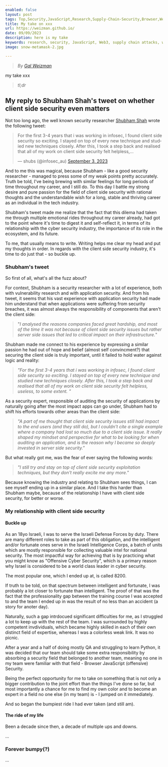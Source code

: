 ```yaml
---
enabled: false
layout: post
tags: Top,Security,JavaScript,Research,Supply-Chain-Security,Browser,Web3
title: My take on xxx
url: https://weizman.github.io/
date: 09/09/2023
description: here is my take
keywords: research, security, JavaScript, Web3, supply chain attacks, web
image: snow-metamask-2.jpg

---
```


> _By [Gal Weizman](https://github.com/weizman)_

my take xxx

> _tl;dr_

## My reply to Shubham Shah's tweet on whether client side security even matters

Not too long ago, the well known security researcher [Shubham Shah](https://shubs.io/) wrote the following tweet:

<blockquote class="twitter-tweet"><p lang="en" dir="ltr">For the first 3-4 years that i was working in infosec, I found client side security so exciting. I stayed on top of every new technique and studied new techniques closely. After this, I took a step back and realised that all of my work on client side security felt helpless,…</p>&mdash; shubs (@infosec_au) <a href="https://twitter.com/infosec_au/status/1698322940159557987?ref_src=twsrc%5Etfw">September 3, 2023</a></blockquote> <script async src="https://platform.twitter.com/widgets.js" charset="utf-8"></script>

And to me this was magical, because Shubham - like a good security researcher - managed to press some of my weak points pretty accurately.
Truth be told, I've being brewing with similar feelings for long periods of time throughout my career, and I still do. 
To this day I battle my strong desire and pure passion for the field of client side security with rational thoughts and the understandable wish for a long, stable and thriving career as an individual in the tech industry.

Shubham's tweet made me realize that the fact that this dilema had taken me through multiple emotional rides throughout my career already, had got to the point where it's time to digest it and self-reflect it, in terms of its relationship with the cyber security industry, the importance of its role in the ecosystem, and its future.

To me, that usually means to write. Writing helps me clear my head and put my thoughts in order. In regards with the client side security industry, it's time to do just that - so buckle up.

### Shubham's tweet

So first of all, what's all the fuzz about? 

For context, Shubham is a security researcher with a lot of experience, both with vulnerability research and with application security.
And from his tweet, it seems that his vast experience with application security had made him understand that when applications were suffering from security breaches, it was almost always the responsibility of components that aren't the client side:

> "_I analysed the reasons companies faced great hardship, and most of the time it was not because of client side security issues but rather server side issues that led to critical impact on their infrastructure._"

Shubham made me connect to his experience by expressing a similar passion he had out of hope and belief (almost self convincment?) that securing the client side is truly important, until it failed to hold water against logic and reality:

> _"For the first 3-4 years that i was working in infosec, I found client side security so exciting. I stayed on top of every new technique and studied new techniques closely. After this, I took a step back and realised that all of my work on client side security felt helpless, useless, to some extent. "_

As a security expert, responsible of auditing the security of applications by naturally going after the most impact apps can go under, Shubham had to shift his efforts towards other areas than the client side:

> _"A part of me thought that client side security issues still had impact to the end users (and they still do), but I couldn't cite a single example where a company had lost so much due to a client side issue. It really shaped my mindset and perspective for what to be looking for when auditing an application, and is the reason why I became so deeply invested in server side security."_

But what really got me, was the fear of ever saying the following words:

> _"I still try and stay on top of client side security exploitation techniques, but they don't really excite me any more."_

Because knowing the industry and relating to Shubham sees things, I can see myself ending up in a similar place.
And I take this harder than Shubham maybe, because of the relationship I have with client side security, for better or worse.

### My relationship with client side security

#### Buckle up

As an 18yo Israeli, I was to serve the Israeli Defense Forces by duty. There are many different roles to take as part of this obligation, and the intelligent and/or fortunate ones serve in the Israeli Intelligence Corps, a batch of units which are mostly responsible for collecting valuable intel for national security. The most impactful way for achieving that is by practicing what you might know as "Offensive Cyber Security", which is a primary reason why Israel is considered to be a world class leader in cyber security.

The most popular one, which I ended up at, is called 8200.

If truth to be told, on that spectrum between intelligent and fortunate, I was probably a lot closer to fortunate than intelligent.
The proof of that was the fact that the professionality gap between the training course I was accepted to and the team I ended up in was the result of no less than an accident (a story for anoter day).

Naturally, such a gap intrdocued significant difficulties for me, as I struggled a lot to keep up with the rest of the team. I was surrounded by highly competent invdividuals, which became highly skilled in each of their own distinct field of expertise, whereas I was a colorless weak link. It was no picnic.

After a year and a half of doing mostly QA and struggling to learn Python, it was decided that our team should take some extra responsibility by absorbing a security field that belonged to another team, meaning no one in my team were familiar with that field - Browser JavaScript (offensive) Security.

Being the perfect opportunity for me to take on something that is not only a bigger contribution to the joint effort than the things I've done so far, but most importantly a chance for me to find my own color and to become an expert in a field no one else (in my team) is - I jumped on it immediately.

And so began the bumpiest ride I had ever taken (and still am).

#### The ride of my life

Been a decade since then, a decade of multiple ups and downs.

...

### Forever bumpy(?)

...


